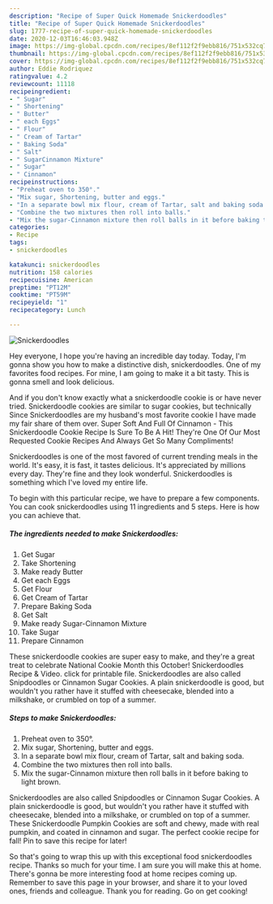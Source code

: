 ```yaml
---
description: "Recipe of Super Quick Homemade Snickerdoodles"
title: "Recipe of Super Quick Homemade Snickerdoodles"
slug: 1777-recipe-of-super-quick-homemade-snickerdoodles
date: 2020-12-03T16:46:03.948Z
image: https://img-global.cpcdn.com/recipes/8ef112f2f9ebb816/751x532cq70/snickerdoodles-recipe-main-photo.jpg
thumbnail: https://img-global.cpcdn.com/recipes/8ef112f2f9ebb816/751x532cq70/snickerdoodles-recipe-main-photo.jpg
cover: https://img-global.cpcdn.com/recipes/8ef112f2f9ebb816/751x532cq70/snickerdoodles-recipe-main-photo.jpg
author: Eddie Rodriquez
ratingvalue: 4.2
reviewcount: 11118
recipeingredient:
- " Sugar"
- " Shortening"
- " Butter"
- " each Eggs"
- " Flour"
- " Cream of Tartar"
- " Baking Soda"
- " Salt"
- " SugarCinnamon Mixture"
- " Sugar"
- " Cinnamon"
recipeinstructions:
- "Preheat oven to 350°."
- "Mix sugar, Shortening, butter and eggs."
- "In a separate bowl mix flour, cream of Tartar, salt and baking soda."
- "Combine the two mixtures then roll into balls."
- "Mix the sugar-Cinnamon mixture then roll balls in it before baking to light brown."
categories:
- Recipe
tags:
- snickerdoodles

katakunci: snickerdoodles 
nutrition: 158 calories
recipecuisine: American
preptime: "PT12M"
cooktime: "PT59M"
recipeyield: "1"
recipecategory: Lunch

---
```



![Snickerdoodles](https://img-global.cpcdn.com/recipes/8ef112f2f9ebb816/751x532cq70/snickerdoodles-recipe-main-photo.jpg)

Hey everyone, I hope you're having an incredible day today. Today, I'm gonna show you how to make a distinctive dish, snickerdoodles. One of my favorites food recipes. For mine, I am going to make it a bit tasty. This is gonna smell and look delicious.

And if you don&#39;t know exactly what a snickerdoodle cookie is or have never tried. Snickerdoodle cookies are similar to sugar cookies, but technically Since Snickerdoodles are my husband&#39;s most favorite cookie I have made my fair share of them over. Super Soft And Full Of Cinnamon - This Snickerdoodle Cookie Recipe Is Sure To Be A Hit! They&#39;re One Of Our Most Requested Cookie Recipes And Always Get So Many Compliments!

Snickerdoodles is one of the most favored of current trending meals in the world. It's easy, it is fast, it tastes delicious. It's appreciated by millions every day. They're fine and they look wonderful. Snickerdoodles is something which I've loved my entire life.


To begin with this particular recipe, we have to prepare a few components. You can cook snickerdoodles using 11 ingredients and 5 steps. Here is how you can achieve that.

<!--inarticleads1-->

##### The ingredients needed to make Snickerdoodles:

1. Get  Sugar
1. Take  Shortening
1. Make ready  Butter
1. Get  each Eggs
1. Get  Flour
1. Get  Cream of Tartar
1. Prepare  Baking Soda
1. Get  Salt
1. Make ready  Sugar-Cinnamon Mixture
1. Take  Sugar
1. Prepare  Cinnamon


These snickerdoodle cookies are super easy to make, and they&#39;re a great treat to celebrate National Cookie Month this October! Snickerdoodles Recipe &amp; Video. click for printable file. Snickerdoodles are also called Snipdoodles or Cinnamon Sugar Cookies. A plain snickerdoodle is good, but wouldn&#39;t you rather have it stuffed with cheesecake, blended into a milkshake, or crumbled on top of a summer. 

<!--inarticleads2-->

##### Steps to make Snickerdoodles:

1. Preheat oven to 350°.
1. Mix sugar, Shortening, butter and eggs.
1. In a separate bowl mix flour, cream of Tartar, salt and baking soda.
1. Combine the two mixtures then roll into balls.
1. Mix the sugar-Cinnamon mixture then roll balls in it before baking to light brown.


Snickerdoodles are also called Snipdoodles or Cinnamon Sugar Cookies. A plain snickerdoodle is good, but wouldn&#39;t you rather have it stuffed with cheesecake, blended into a milkshake, or crumbled on top of a summer. These Snickerdoodle Pumpkin Cookies are soft and chewy, made with real pumpkin, and coated in cinnamon and sugar. The perfect cookie recipe for fall! Pin to save this recipe for later! 

So that's going to wrap this up with this exceptional food snickerdoodles recipe. Thanks so much for your time. I am sure you will make this at home. There's gonna be more interesting food at home recipes coming up. Remember to save this page in your browser, and share it to your loved ones, friends and colleague. Thank you for reading. Go on get cooking!
